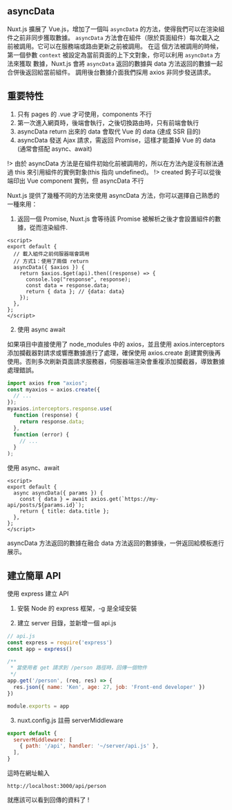 ## asyncData

Nuxt.js 擴展了 Vue.js，增加了一個叫 `asyncData` 的方法，使得我們可以在渲染組件之前非同步獲取數據。
`asyncData` 方法會在組件（限於頁面組件）每次載入之前被調用。它可以在服務端或路由更新之前被調用。 在這
個方法被調用的時候，第一個參數 `context` 被設定為當前頁面的上下文對象，你可以利用 `asyncData` 方法來獲取
數據，Nuxt.js 會將 `asyncData` 返回的數據與 data 方法返回的數據一起合併後返回給當前組件。
調用後台數據介面我們採用 axios 非同步發送請求。

## 重要特性

1. 只有 pages 的 .vue 才可使用，components 不行
2. 第一次進入網頁時，後端會執行，之後切換路由時，只有前端會執行
3. asyncData return 出來的 data 會取代 Vue 的 data (達成 SSR 目的)
4. asyncData 發送 Ajax 請求，需返回 Promise，這樣才能蓋掉 Vue 的 data (通常會搭配 async、await)

!> 由於 asyncData 方法是在組件初始化前被調用的，所以在方法內是沒有辦法通過 this 來引用組件的實例對象(this 指向 undefined)。
!> created 鉤子可以從後端印出 Vue component 實例，但 asyncData 不行

Nuxt.js 提供了幾種不同的方法來使用 asyncData 方法，你可以選擇自己熟悉的一種來用：

1. 返回一個 Promise, Nuxt.js 會等待該 Promise 被解析之後才會設置組件的數據，從而渲染組件.

```vue
<script>
export default {
  // 載入組件之前伺服器端會調用
  // 方式1：使用了兩個 return
  asyncData({ $axios }) {
    return $axios.$get(api).then((response) => {
      console.log("response", response);
      const data = response.data;
      return { data }; // {data: data}
    });
  },
};
</script>
```

2. 使用 async await

如果項目中直接使用了 node_modules 中的 axios，並且使用 axios.interceptors 添加攔截器對請求或響應數據進行了處理，確保使用 axios.create 創建實例後再使用。否則多次刷新頁面請求服務器，伺服器端渲染會重複添加攔截器，導致數據處理錯誤。

```js
import axios from "axios";
const myaxios = axios.create({
  // ...
});
myaxios.interceptors.response.use(
  function (response) {
    return response.data;
  },
  function (error) {
    // ...
  }
);
```

使用 async、await

```vue
<script>
export default {
  async asyncData({ params }) {
    const { data } = await axios.get(`https://my-api/posts/${params.id}`);
    return { title: data.title };
  },
};
</script>
```

asyncData 方法返回的數據在融合 data 方法返回的數據後，一併返回給模板進行展示。

## 建立簡單 API

使用 express 建立 API

1. 安裝 Node 的 express 框架，-g 是全域安裝

2. 建立 server 目錄，並新增一個 api.js

```js
// api.js
const express = require('express')
const app = express()

/**
 * 當使用者 get 請求到 /person 路徑時，回傳一個物件
 */
app.get('/person', (req, res) => {
  res.json({ name: 'Ken', age: 27, job: 'Front-end developer' })
})

module.exports = app
```

3. nuxt.config.js 註冊 serverMiddleware

```js
export default {
  serverMiddleware: [
    { path: '/api', handler: '~/server/api.js' },
  ],
}
```

這時在網址輸入

```
http://localhost:3000/api/person
```

就應該可以看到回傳的資料了 !

